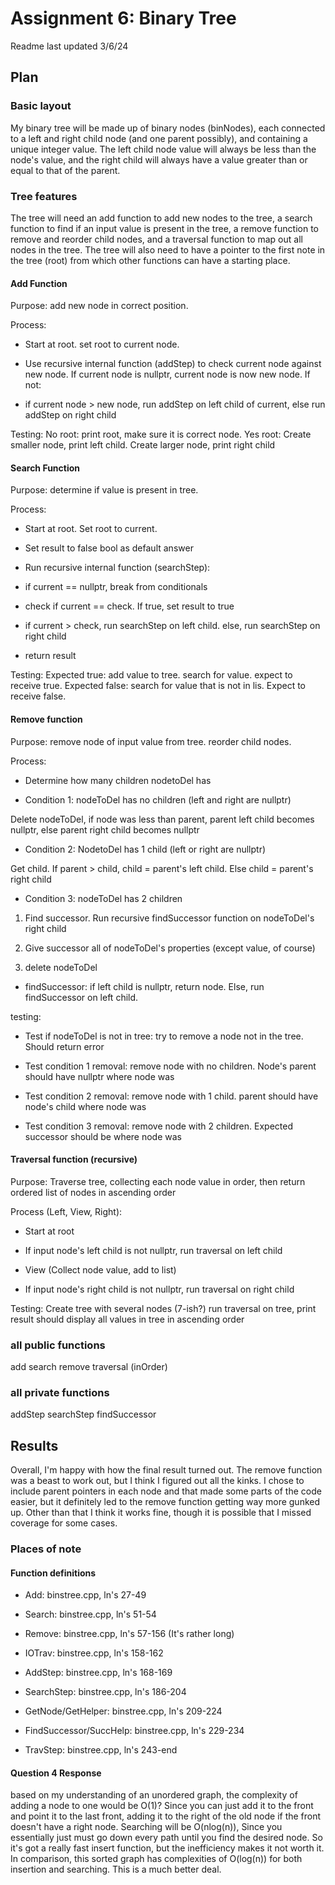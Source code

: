 # Assignment 6: Binary Tree

Readme last updated 3/6/24

## Plan

### Basic layout

My binary tree will be made up of binary nodes (binNodes), each connected
to a left and right child node (and one parent possibly), and containing a
unique integer value. The left child node value will always be less than
the node's value, and the right child will always have a value greater than
or equal to that of the parent.

### Tree features

The tree will need an add function to add new nodes to the tree, a search
function to find if an input value is present in the tree, a remove
function to remove and reorder child nodes, and a traversal function to
map out all nodes in the tree. The tree will also need to have a pointer to
the first note in the tree (root) from which other functions can have a
starting place.

#### Add Function

Purpose: add new node in correct position.

Process:

- Start at root. set root to current node.

- Use recursive internal function (addStep) to check current node against new node.
If current node is nullptr, current node is now new node. If not:

- if current node > new node, run addStep on left child of current,
else run addStep on right child

Testing:
No root: print root, make sure it is correct node.
Yes root: Create smaller node, print left child. Create larger node, print
right child

#### Search Function

Purpose: determine if value is present in tree.

Process:

- Start at root. Set root to current.

- Set result to false bool as default answer

- Run recursive internal function (searchStep):

- if current == nullptr, break from conditionals

- check if current == check.
If true, set result to true

- if current > check, run searchStep on left child. else, run
searchStep on right child

- return result

Testing:
Expected true: add value to tree. search for value. expect to receive true.
Expected false: search for value that is not in lis. Expect to receive false.

#### Remove function

Purpose: remove node of input value from tree. reorder child nodes.

Process:

- Determine how many children nodetoDel has

- Condition 1: nodeToDel has no children (left and right are nullptr)

Delete nodeToDel, if node was less than parent, parent left child becomes
nullptr, else parent right child becomes nullptr

- Condition 2: NodetoDel has 1 child (left or right are nullptr)

Get child. If parent > child, child = parent's left child. Else
child = parent's right child

- Condition 3: nodeToDel has 2 children

1. Find successor. Run recursive findSuccessor function on nodeToDel's
right child

2. Give successor all of nodeToDel's properties (except value, of course)

3. delete nodeToDel

- findSuccessor: if left child is nullptr, return node. Else, run findSuccessor
on left child.

testing:

- Test if nodeToDel is not in tree: try to remove a node not in the tree.
Should return error

- Test condition 1 removal: remove node with no children. Node's parent should
have nullptr where node was

- Test condition 2 removal: remove node with 1 child. parent should have node's
child where node was

- Test condition 3 removal: remove node with 2 children. Expected successor
should be where node was

#### Traversal function (recursive)

Purpose: Traverse tree, collecting each node value in order, then return
ordered list of nodes in ascending order

Process (Left, View, Right):

- Start at root

- If input node's left child is not nullptr, run traversal on left child

- View (Collect node value, add to list)

- If input node's right child is not nullptr, run traversal on right child

Testing:
Create tree with several nodes (7-ish?)
run traversal on tree, print result
should display all values in tree in ascending order

### all public functions

add
search
remove
traversal (inOrder)

### all private functions

addStep
searchStep
findSuccessor

## Results

Overall, I'm happy with how the final result turned out. The remove function
was a beast to work out, but I think I figured out all the kinks. I chose to
include parent pointers in each node and that made some parts of the code
easier, but it definitely led to the remove function getting way more gunked
up. Other than that I think it works fine, though it is possible that I
missed coverage for some cases.

### Places of note

#### Function definitions

- Add: binstree.cpp, ln's 27-49

- Search: binstree.cpp, ln's 51-54

- Remove: binstree.cpp, ln's 57-156 (It's rather long)

- IOTrav: binstree.cpp, ln's 158-162

- AddStep: binstree.cpp, ln's 168-169

- SearchStep: binstree.cpp, ln's 186-204

- GetNode/GetHelper: binstree.cpp, ln's 209-224

- FindSuccessor/SuccHelp: binstree.cpp, ln's 229-234

- TravStep: binstree.cpp, ln's 243-end

#### Question 4 Response

based on my understanding of an unordered graph, the complexity of adding
a node to one would be O(1)? Since you can just add it to the front and point
it to the last front, adding it to the right of the old node if the front doesn't
have a right node. Searching will be O(nlog(n)), Since you essentially just
must go down every path until you find the desired node. So it's got a really
fast insert function, but the inefficiency makes it not worth it. In comparison,
this sorted graph has complexities of O(log(n)) for both insertion and
searching. This is a much better deal.
